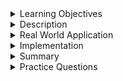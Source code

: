 
<details><summary>Learning Objectives</summary>
<br>

After completing this module, associates should be able to:

- Define the `CASCADE` keyword
- Implement examples of `CASCADE`
- Differentiate between a `CASCADE` with `DELETE` or `UPDATE`



</details>
<details><summary>Description</summary>
<br>

In SQL, `CASCADE` is a keyword used to simultaneous delete or update data from both the child and parent tables and is used in conjunction while writing the query with `ON DELETE` or `ON UPDATE`. Applying `CASCADE` keyword to the command applies the changes in both parent and child tables accordingly to the execution of that query. `CASCADE` is appended to the reference command for the foreign key when creating a table.

## ON DELETE

Appending `ON DELETE CASCADE` to the foreign keys within our child table allow us the opportunity to delete the parent record and subsequently delete all relational information in any referenced table through one command. Otherwise, due to referential integrity it would require multiple commands to delete all of the referenced records inside of the child tables first, before removing the parent record.

## ON UPDATE

Appending `ON UPDATE CASCADE` to the foreign key within our child table allows us to update information in a singular command by updating the parent table record will apply to all subsequent child tables information. This also helps reduce the amount of commands and keeps our referential integrity intact.
</details>
<details><summary>Real World Application</summary>
<br>

Imagine students enrolled in a courses at a college, but some students drop out mid-way through the semester and the school is not required to keep the records of students who drop out. In this example, we would want to structure our tables such that the foreign keys have an `ON DELETE CASCADE` to maintain referential integrity when removing that students records from the gradebooks of all courses they attended.

Keeping with the student examples, imagine the students in the database need their primary key id reset to adjust for the students that dropped out and make room for the freshman. Through this we need to update all the current records for each of these individuals to match accordingly in both the parent and child tables. When the foreign key is applied with `ON UPDATE CASCADE` it will make sure that every record's primary key association in the child tables is updated accordingly.
</details>
<details><summary>Implementation</summary> 
<br>

Sticking with the students in college theme let's look at students in a college course and use `CASCADE` to handle deletions and updates.

- Define the table for students

```sql
CREATE TABLE students(
    student_id INT PRIMARY KEY,
    student_name VARCHAR(40),
    email VARCHAR(20) UNIQUE
);
```

- Define the table for courses

```sql
CREATE TABLE courses(
    course_id INT PRIMARY KEY,
    course_name VARCHAR(20),
    course_length_weeks INT,
    credits INT
);
```

- Finally, lets define a junction table to handle enrollment and uses `CASCADE`
    - for the purposes of this example we will assume that courses never get updated

```sql
CREATE TABLE enrollments(
    course_id INT,
    student_id INT,
    grade INT,
    completion_status boolean,
    PRIMARY KEY(course_id, student_id),
    FOREIGN KEY(course_id) REFERENCES courses(course_id) ON DELETE CASCADE
    FOREIGN KEY(student_id) REFERENCES students(student_id) ON DELETE CASCADE ON UPDATE CASCADE
);
```

- The above command allows for the deletion of all referenced courses through a single command by removing the record from the courses table. Along with this, the command also accounts for any updates or deletion within the students table records.
</details>
<details><summary>Summary</summary> 
<br>

In SQL, `CASCADE` is a keyword used to simultaneous delete or update data from both the child and parent tables and is used in conjunction while writing the query with `ON DELETE` or `ON UPDATE`. 
- `ON DELETE CASCADE` allows us with one command to delete records in a parent table and all subsequent records in the child tables. 
- `ON UPDATE CASCADE` allows us with one command to update records in a parent table and all subsequent records in the child tables.  
</details>
<details><summary>Practice Questions</summary>

[Practice Questions](./Quiz.gift)</details>
